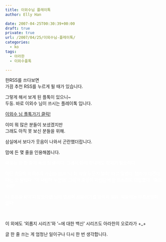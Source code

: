 ```yaml
---
title: 이외수님 플레이톡
author: Elly Han

date: 2007-04-25T00:30:39+00:00
draft: true
private: true
url: /2007/04/25/이외수님-플레이톡/
categories:
  - ko
tags:
  - 아라한
  - 이외수플톡

---
```

한RSS를 쓰다보면  
가끔 추천 RSS를 누르게 될 때가 있습니다.

그렇게 해서 보게 된 플톡이 있으니~  
두둥. 바로 이외수 님이 쓰시는 플레이톡 입니다. 

<a href="http://playtalk.net/oisoo" target="_blank" rel="noopener noreferrer">이외수 님 플톡가기 클릭!</A>

이미 뭐 많은 분들이 보셨겠지만  
그래도 아직 못 보신 분들을 위해.

삼실에서 보다가 웃음이 나와서 곤란했더랍니다.

맘에 든 몇 줄을 인용해봅니다.

<FONT color="#ffffff"><STRONG>때로는 글 한 줄이 욕심 한 줄이다. 그래서 단어 하나에도 정제가 필요하다. </p> 

<p>
  어떤 초딩이 이외수의 사진을 보고 &#8216;나 이 사람 누군지 알아&#8217; 라고 말했다. 엄마가 대견하다는 듯 물었다. &#8216;이 사람이 누군데&#8217; 그러자 초딩이 자신감에 찬 목소리로 대답했다. &#8216;해모수야&#8217;
</p>

<p>
  내 영혼을 바치지 않았다면 남의 영혼이 흔들리기를 바라지 말라. 예술에는 무통분만이 없다.</STRONG></FONT>
</P>

<br /> 

<P>
  이 외에도 &#8216;외롭지 시리즈&#8217;와 &#8216;~에 대한 백신&#8217; 시리즈도 아라한의 오로라가 +_+
</p>

<p>
  글 한 줄 쓰는 게 엄청난 일이구나 다시 한 번 생각합니다.
</P></p>